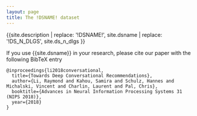 ```yaml
---
layout: page
title: The !DSNAME! dataset
---
```


{{site.description | replace: '!DSNAME!', site.dsname | replace: '!DS_N_DLGS', site.ds_n_dlgs }}

If you use {{site.dsname}} in your research, please cite our paper with the following BibTeX entry

```
@inproceedings{li2018conversational,
  title={Towards Deep Conversational Recommendations},
  author={Li, Raymond and Kahou, Samira and Schulz, Hannes and Michalski, Vincent and Charlin, Laurent and Pal, Chris},
  booktitle={Advances in Neural Information Processing Systems 31 (NIPS 2018)},
  year={2018}
}
```
